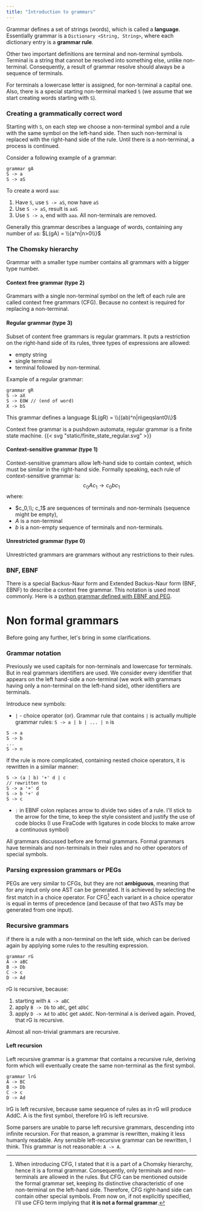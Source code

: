 ```yaml
---
title: "Introduction to grammars"
---
```


Grammar defines a set of strings (words), which is called a **language**.
Essentially grammar is a `Dictionary <String, String>`, where each dictionary entry is a
**grammar rule**.

Other two important definitions are terminal and non-terminal symbols.
Terminal is a string that cannot be resolved into something else,
unlike non-terminal. Consequently, a result of grammar resolve should always be a sequence
of terminals.

For terminals a lowercase letter is assigned, for non-terminal a capital one. Also, there is a
special starting non-terminal marked `S`
(we assume that we start creating words starting with `S`).

### Creating a grammatically correct word

Starting with `S`, on each step we choose a non-terminal symbol and a rule with the same symbol on
the left-hand side. Then such non-terminal is replaced with the right-hand side of the rule. Until
there is a non-terminal, a process is continued.

Consider a following example of a grammar:

```
grammar gA
S -> a
S -> aS
```

To create a word `aaa`:

1. Have `S`, use `S -> aS`, now have `aS`
2. Use `S -> aS`, result is `aaS`
3. Use `S -> a`, end with `aaa`. All non-terminals are removed.

Generally this grammar describes a language of words, containing any number of `a`s:
$L(gA) = \\{a^n|n>0\\}$

### The Chomsky hierarchy

Grammar with a smaller type number contains all grammars with a bigger type number.

#### Context free grammar (type 2)

Grammars with a single non-terminal symbol on the left of each rule are called context free
grammars (CFG). Because no context is required for replacing a non-terminal.

#### Regular grammar (type 3)

Subset of content free grammars is regular grammars.
It puts a restriction on the right-hand side of
its rules, three types of expressions are allowed:

* empty string
* single terminal
* terminal followed by non-terminal.

Example of a regular grammar:

```
grammar gR
S -> aX
S -> EOW // (end of word)
X -> bS
```

This grammar defines a language $L(gR) = \\{(ab)^n|n\geqslant0\\}$

Context free grammar is a pushdown automata, regular grammar is a finite state machine.
{{< svg "static/finite_state_regular.svg" >}}

#### Context-sensitive grammar (type 1)

Context-sensitive grammars allow left-hand side to contain context, which must be similar in the
right-hand side. Formally speaking, each rule of context-sensitive grammar is:
$$c_0Ac_1 \rightarrow c_0bc_1$$ where:

* $c_0,\\; c_1$ are sequences of terminals and non-terminals
  (sequence might be empty),
* $A$ is a non-terminal
* $b$ is a non-empty sequence of terminals and non-terminals.

#### Unrestricted grammar (type 0)

Unrestricted grammars are grammars without any restrictions to their rules.

### BNF, EBNF

There is a special Backus-Naur form and Extended Backus-Naur form (BNF, EBNF) to
describe a context free grammar. This notation is used most commonly. Here is
a [python grammar defined with EBNF and PEG](https://docs.python.org/3/reference/grammar.html).

# Non formal grammars

Before going any further, let's bring in some clarifications.

### Grammar notation

Previously we used capitals for non-terminals and lowercase for terminals. But in real grammars
identifiers are used. We consider every identifier that appears on the left hand-side a
non-terminal (we work with grammars having only a non-terminal on the left-hand side),
other identifiers are terminals.

Introduce new symbols:

* `|` - choice operator (or). Grammar rule that contains `|` is actually multiple grammar rules:
  `S -> a | b | ... | n` is

```
S -> a
S -> b
...
S -> n
```

If the rule is more complicated, containing nested choice operators, it is rewritten in a similar
manner:

```
S -> (a | b) '+' d | c
// rewritten to
S -> a '+' d 
S -> b '+' d
S -> c
```

* `:` in EBNF colon replaces arrow to divide two sides of a rule. I'll stick to the arrow for
  the time, to keep the style consistent and justify the use of code blocks
  (I use FiraCode with ligatures in code blocks to make arrow a continuous symbol)

All grammars discussed before are formal grammars. Formal grammars have terminals and non-terminals
in their rules and no other operators of special symbols.

### Parsing expression grammars or PEGs

PEGs are very similar to CFGs, but they are not **ambiguous**,
meaning that for any input only one AST can be generated. It is achieved by selecting the first
match in a choice operator. For CFG[^1] each variant in a choice operator is equal in terms of
precedence (and because of that two ASTs may be generated from one input).

### Recursive grammars

if there is a rule with a non-terminal on the left side, which can be derived again by applying
some rules to the resulting expression.

```
grammar rG
A -> aBC
B -> Db
C -> c
D -> Ad
```

rG is recursive, because:

1. starting with `A -> aBC`
2. apply `B -> Db` to `aBC`, get `aDbC`
3. apply `D -> Ad` to `aDbC` get `aAddC`. Non-terminal `A` is derived again.
   Proved, that rG is recursive.

Almost all non-trivial grammars are recursive.

#### Left recursion

Left recursive grammar is a grammar that contains a recursive rule, deriving form which will
eventually create the same non-terminal as the first symbol.

```
grammar lrG
A -> BC
B -> Db
C -> c
D -> Ad
```

lrG is left recursive, because same sequence of rules as in rG will produce AddC. A is the first
symbol, therefore lrG is left recursive.

Some parsers are unable to parse left recursive grammars, descending into infinite recursion.
For that reason, a grammar is rewritten, making it less humanly readable.
Any sensible left-recursive grammar can be rewritten, I think.
This grammar is not reasonable: `A -> A`.

[^1]: When introducing CFG, I stated that it is a part of a Chomsky hierarchy, hence it is a formal
grammar. Consequently, only terminals and non-terminals are allowed in the rules.
But CFG can be mentioned outside the formal grammar set, keeping its distinctive characteristic of
one
non-terminal on the left-hand side. Therefore, CFG right-hand side can contain other special
symbols. From now on, if not explicitly specified, I'll use CFG term implying that **it is not a
formal grammar**.